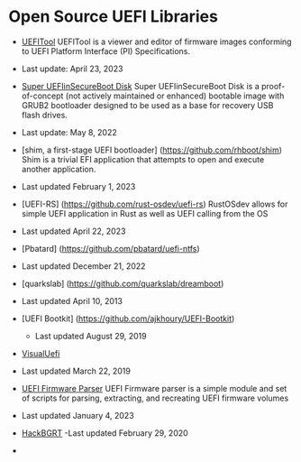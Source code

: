 # Open Source UEFI Libraries

- [UEFITool](https://github.com/LongSoft/UEFITool) UEFITool is a viewer and editor of firmware images conforming to UEFI Platform Interface (PI) Specifications.
 - Last update: April 23, 2023

- [Super UEFIinSecureBoot Disk](https://github.com/ValdikSS/Super-UEFIinSecureBoot-Disk) Super UEFIinSecureBoot Disk is a proof-of-concept (not actively maintained or enhanced) bootable image with GRUB2 bootloader designed to be used as a base for recovery USB flash drives.
 - Last update: May 8, 2022
  
- [shim, a first-stage UEFI bootloader] (https://github.com/rhboot/shim) Shim is a trivial EFI application that attempts to open and execute another application. 
 - Last updated February 1, 2023
  
- [UEFI-RS] (https://github.com/rust-osdev/uefi-rs) RustOSdev allows for simple UEFI application in Rust as well as UEFI calling from the OS 
 - Last updated April 22, 2023
  
 - [Pbatard] (https://github.com/pbatard/uefi-ntfs)
  - Last updated December 21, 2022
    
 - [quarkslab] (https://github.com/quarkslab/dreamboot)
  - Last updated April 10, 2013
 - [UEFI Bootkit] (https://github.com/ajkhoury/UEFI-Bootkit)
    - Last updated August 29, 2019
 - [VisualUefi](https://github.com/ionescu007/VisualUefi)
  - Last updated March 22, 2019
 - [UEFI Firmware Parser](https://github.com/theopolis/uefi-firmware-parser) UEFI Firmware parser is a simple module and set of scripts for parsing, extracting, and recreating UEFI firmware volumes 
  - Last updated January 4, 2023
 -  [HackBGRT](https://github.com/Metabolix/HackBGRT)
   -Last updated February 29, 2020
 -
